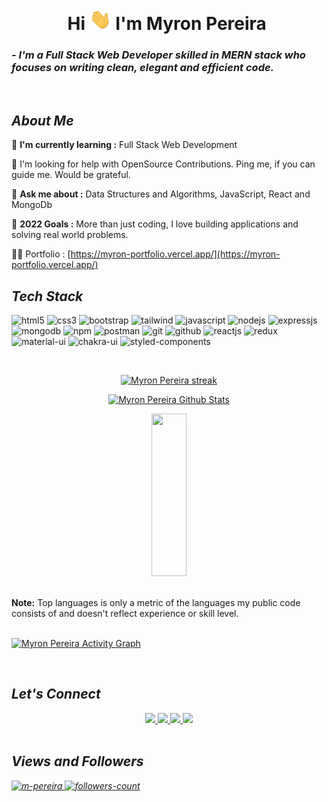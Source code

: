 <!----------------------------------- Heading Section ------------------------------------>
<h1 align="center">
    Hi
    <img src="https://raw.githubusercontent.com/ABSphreak/ABSphreak/master/gifs/Hi.gif" width="35">
    I'm Myron Pereira
    <img 


<!----------------------------------- About Section ------------------------------------>

<h3>
    <i>- I'm a Full Stack Web Developer skilled in MERN stack who focuses on writing clean, elegant and efficient code.</i>
</h3>


<br>
    
    
   <h2><i>About Me</i></h2>

:seedling: **I'm currently learning :** Full Stack Web Development

:handshake: I'm looking for help with OpenSource Contributions. Ping me, if you can guide me. Would be grateful.

:speech_balloon: **Ask me about :** Data Structures and Algorithms, JavaScript, React and MongoDb

:goal_net: **2022 Goals :**  More than just coding, I love building applications and solving real world problems.
    
 👨‍💻  Portfolio : [https://myron-portfolio.vercel.app/](https://myron-portfolio.vercel.app/)
    
    
    
    
 





<!----------------------------------- Tech Stack Section ------------------------------------>

<h2><i>Tech Stack</i></h2>

<p>
    <img src="https://img.shields.io/badge/HTML5-E34F26?style=for-the-badge&logo=html5&logoColor=white" alt="html5" />
    <img src="https://img.shields.io/badge/CSS3-1572B6?style=for-the-badge&logo=css3&logoColor=white" alt="css3" />
    <img src="https://img.shields.io/badge/Bootstrap-563D7C?style=for-the-badge&logo=bootstrap&logoColor=white" alt="bootstrap" />
    <img src="https://img.shields.io/badge/Tailwind_CSS-38B2AC?style=for-the-badge&logo=tailwind-css&logoColor=white" alt="tailwind" />
    <img src="https://img.shields.io/badge/JavaScript-323330?style=for-the-badge&logo=javascript&logoColor=F7DF1E" alt="javascript" />
    <img src="https://img.shields.io/badge/Node.js-339933?style=for-the-badge&logo=nodedotjs&logoColor=white" alt="nodejs" />
    <img src="https://img.shields.io/badge/Express.js-000000?style=for-the-badge&logo=express&logoColor=white" alt="expressjs" />
    <img src="https://img.shields.io/badge/MongoDB-4EA94B?style=for-the-badge&logo=mongodb&logoColor=white" alt="mongodb" />
    <img src="https://img.shields.io/badge/npm-CB3837?style=for-the-badge&logo=npm&logoColor=white" alt="npm" />
    <img src="https://img.shields.io/badge/Postman-FF6C37?style=for-the-badge&logo=Postman&logoColor=white" alt="postman" />
    <img src="https://img.shields.io/badge/Git-f44d27?style=for-the-badge&logo=git&logoColor=white" alt="git" />
    <img src="https://img.shields.io/badge/GitHub-100000?style=for-the-badge&logo=github&logoColor=white" alt="github" />
    <img src="https://img.shields.io/badge/React-20232A?style=for-the-badge&logo=react&logoColor=61DAFB" alt="reactjs" />
    <img src="https://img.shields.io/badge/Redux-593D88?style=for-the-badge&logo=redux&logoColor=white" alt="redux" />
    <img src="https://img.shields.io/badge/Material%20UI-007FFF?style=for-the-badge&logo=mui&logoColor=white" alt="material-ui" />
    <img src="https://img.shields.io/badge/Chakra%20UI-3bc7bd?style=for-the-badge&logo=chakraui&logoColor=white" alt="chakra-ui" />
    <img src="https://img.shields.io/badge/styled--components-DB7093?style=for-the-badge&logo=styled-components&logoColor=white" alt="styled-components" />
</p>
<br>

<!-- ----------------------coding steak--------------------------------- -->
   <p align="center">
    <a href="https://github.com/myronpereira3/github-readme-streak-stats">
        <img title=":fire: Get streak stats for your profile at git.io/streak-stats" alt="Myron Pereira streak" src="https://github-readme-streak-stats.herokuapp.com/?user=myronpereira3&theme=black-ice&hide_border=true&stroke=0000&background=060A0CD0"/>
    </a>
</p>

  <p align="center">
    <a href="https://github.com/myronpereira3/github-readme-stats"><img alt="Myron Pereira Github Stats" src="https://github-readme-stats.vercel.app/api?username=myronpereira3&show_icons=true&count_private=true&theme=react&hide_border=true&bg_color=0D1117" /></a>
    </p>
   
  <p align="center">
    <img src="https://github-readme-stats.vercel.app/api/top-langs/?username=myronpereira3&theme=react&hide_border=true&bg_color=0D1117" height="260px" width="33.25%"/>
    </p>

 

  <br/>
  <b>Note:</b> Top languages is only a metric of the languages my public code consists of and doesn't reflect experience or skill level.

<br/>
<br/>

<a href="https://github.com/myronpereira3/github-readme-activity-graph"><img alt="Myron Pereira Activity Graph" src="https://activity-graph.herokuapp.com/graph?username=myronpereira3&bg_color=0D1117&color=5BCDEC&line=5BCDEC&point=FFFFFF&hide_border=true" /></a>

<br/>

<!----------------------------------- Project Section ------------------------------------>

<!-- <h2><i>My top projects</i></h2> -->


<!-- <p align="left">
    <a href="https://github.com/m-sehrawat/Mini-Store" target="blank">
        <img src="https://img.shields.io/static/v1?style=for-the-badge&message=Mini Store&color=1BB91F&logo=tmux&logoColor=FFFFFF&label=" alt="Mini-Store" />
    </a>
    <a href="https://github.com/m-sehrawat/Weather-App" target="blank">
        <img src="https://img.shields.io/static/v1?style=for-the-badge&message=Weather App&color=FD3A5C&logo=hotjar&logoColor=FFFFFF&label=" alt="Weather-App" />
    </a>
    <a href="https://github.com/m-sehrawat/Translation-App" target="blank">
        <img src="https://img.shields.io/static/v1?style=for-the-badge&message=Translation App&color=840010&logo=Signal&logoColor=FFFFFF&label=" alt="Translation-App" />
    </a>
    <a href="https://github.com/m-sehrawat/Facebook-Clone" target="blank">
        <img src="https://img.shields.io/static/v1?style=for-the-badge&message=Facebook&color=1a78f4&logo=facebook&logoColor=FFFFFF&label=" alt="Facebook-Clone" />
    </a>
    <a href="https://github.com/m-sehrawat/Lybrate-Website-Clone-Version-2.0" target="blank">
        <img src="https://img.shields.io/static/v1?style=for-the-badge&message=Lybrate&color=E60012&logo=stadia&logoColor=FFFFFF&label=" alt="Lybrate" />
    </a>
    <a href="https://github.com/m-sehrawat/Adidas-Website-Clone" target="blank">
        <img src="https://img.shields.io/static/v1?style=for-the-badge&message=Adidas&color=000000&logo=Adidas&logoColor=FFFFFF&label=" alt="Adidas-Clone" />
    </a>
</p> -->
<!-- <br> -->



<!----------------------------------- Social Media Links Section ------------------------------------>

<h2><i>Let's Connect</i></h2>

 <div align="center" >

   <a href="https://mail.google.com/mail/u/0/?fs=1&tf=cm&to=myronpereira3@gmail.com">
    <img src="https://img.shields.io/badge/Gmail-D14836?style=for-the-badge&logo=gmail&logoColor=white" />

<a href="https://www.instagram.com/_myr0n_/?hl=en">
    <img src="https://img.shields.io/badge/Instagram-E4405F?style=for-the-badge&logo=instagram&logoColor=white" />
</a>

<a href="https://www.linkedin.com/in/myronpereira3/">
    <img src="https://img.shields.io/badge/linkedin-%230077B5.svg?&style=for-the-badge&logo=linkedin&logoColor=white" />
</a>


<a href="https://www.facebook.com/myronpereira57/">
    <img src="https://img.shields.io/badge/Facebook-1877F2?style=for-the-badge&logo=facebook&logoColor=white" />
</a>


</div>

<br/>


<!----------------------------------- Profile View Section ------------------------------------>
<h2><i> Views and Followers<i></h2>

<p align="left">
    <a href="https://github.com/myronpereira3">
        <img src="https://komarev.com/ghpvc/?username=myronpereira3&label=Profile%20views&color=0e75b6&style=flat" alt="m-pereira" />
    </a>
    <a href="https://github.com/myronpereira3?tab=followers">
        <img src="https://img.shields.io/github/followers/myronpereira3?label=Followers&style=social" alt="followers-count">
    </a>
</p>
<br> 

     







